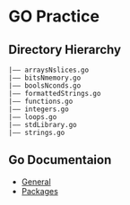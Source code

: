 # GO Practice

## Directory Hierarchy
```
|—— arraysNslices.go
|—— bitsNmemory.go
|—— boolsNconds.go
|—— formattedStrings.go
|—— functions.go
|—— integers.go
|—— loops.go
|—— stdLibrary.go
|—— strings.go
```
## Go Documentaion
- [General](https://go.dev/doc/effective_go)
- [Packages](https://pkg.go.dev/)
